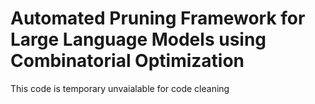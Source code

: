 # Automated Pruning Framework for Large Language Models using Combinatorial Optimization
This code is temporary unvaialable for code cleaning